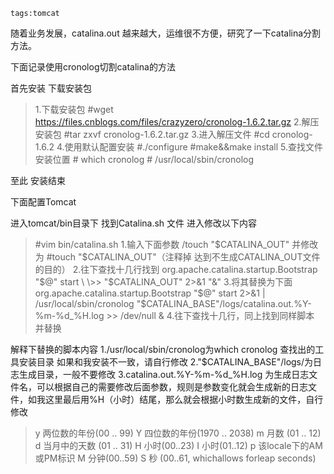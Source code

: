 ```
tags:tomcat
```



随着业务发展，catalina.out 越来越大，运维很不方便，研究了一下catalina分割方法。

下面记录使用cronolog切割catalina的方法

首先安装 下载安装包

> 1.下载安装包
> \#wget  https://files.cnblogs.com/files/crazyzero/cronolog-1.6.2.tar.gz
> 2.解压安装包
> \#tar zxvf cronolog-1.6.2.tar.gz
> 3.进入解压文件
> \#cd cronolog-1.6.2
> 4.使用默认配置安装
> \#./configure 
> \#make&&make install
> 5.查找文件安装位置
> \# which cronolog
> \# /usr/local/sbin/cronolog 

至此 安装结束

下面配置Tomcat

进入tomcat/bin目录下 找到Catalina.sh 文件 进入修改以下内容

> \#vim bin/catalina.sh
> 1.输入下面参数
> /touch "$CATALINA_OUT" 
> 并修改为 #touch "$CATALINA_OUT"（注释掉 达到不生成CATALINA_OUT文件的目的）
> 2.往下查找十几行找到
>  org.apache.catalina.startup.Bootstrap "$@" start \
>    \>> "$CATALINA_OUT" 2>&1 "&"
> 3.将其替换为下面
> org.apache.catalina.startup.Bootstrap "$@" start 2>&1 | /usr/local/sbin/cronolog "$CATALINA_BASE"/logs/catalina.out.%Y-%m-%d_%H.log >> /dev/null &
> 4.往下查找十几行，同上找到同样脚本 并替换

解释下替换的脚本内容
1./usr/local/sbin/cronolog为which cronolog 查找出的工具安装目录 如果和我安装不一致，请自行修改
2."$CATALINA_BASE"/logs/为日志生成目录，一般不要修改
3.catalina.out.%Y-%m-%d_%H.log 为生成日志文件名，可以根据自己的需要修改后面参数，规则是参数变化就会生成新的日志文件，如我这里最后用%H（小时）结尾，那么就会根据小时数生成新的文件，自行修改

> y   两位数的年份(00 .. 99)
> Y   四位数的年份(1970 .. 2038)
> m   月数 (01 .. 12)
> d   当月中的天数 (01 .. 31)
> H   小时(00..23)
> I   小时(01..12)
> p   该locale下的AM或PM标识
> M   分钟(00..59)
> S   秒 (00..61, whichallows forleap seconds)